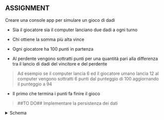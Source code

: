 ## ASSIGNMENT

Creare una console app per simulare un gioco di dadi

- Sia il giocatore sia il computer lanciano due dadi a ogni turno

- Chi ottiene la somma più alta vince

- Ogni giocatore ha 100 punti in partenza

- Al perdente vengono sottratti punti per una quantità pari alla differenza tra il lancio di dadi del vincitore e del perdente

> Ad esempio se il computer lancia 6 ed il giocatore umano lancia 12 al computer vengono sottratti 6 punti dal punteggio di 100 aggiornando il punteggio a 94

- Il primo che termina i punti fa finire il gioco

> ##TO DO## Implementare la persistenza dei dati

<details>
<summary>Schema</summary>

```mermaid

stateDiagram-v2
    [Gioco_di_Dadi] --> Computer
    [Gioco_di_Dadi] --> Player
    Computer --> Lancio_dei_Dadi
    Player --> Lancio_dei_Dadi
    Lancio_dei_Dadi --> Player_Perde_Punti : Dadi Computer > Dadi Player
    Lancio_dei_Dadi --> Computer_Perde_Punti : Dadi Player > Dadi Computer
    Player_Perde_Punti --> Lancio_dei_Dadi
    Computer_Perde_Punti --> Lancio_dei_Dadi
    Player_Perde_Punti --> Player_Perde_Gioco : Punti = 0
    Computer_Perde_Punti --> Computer_Perde_Gioco : Punti = 0 
```
</details>